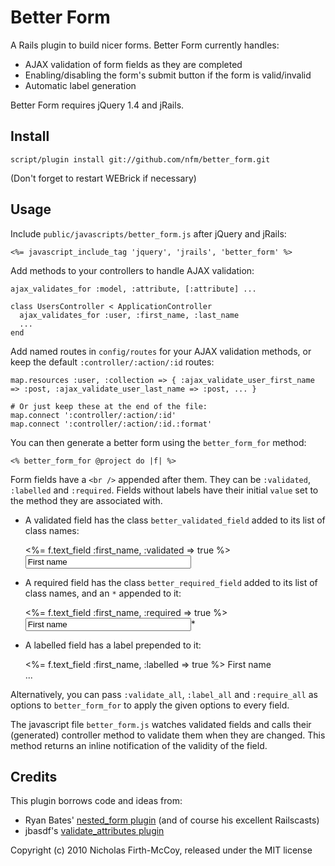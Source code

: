 Better Form
===========

A Rails plugin to build nicer forms. Better Form currently handles:

* AJAX validation of form fields as they are completed
* Enabling/disabling the form's submit button if the form is valid/invalid
* Automatic label generation

Better Form requires jQuery 1.4 and jRails.


Install
-------

	script/plugin install git://github.com/nfm/better_form.git

(Don't forget to restart WEBrick if necessary)

Usage
-----

Include `public/javascripts/better_form.js` after jQuery and jRails:

	<%= javascript_include_tag 'jquery', 'jrails', 'better_form' %>

Add methods to your controllers to handle AJAX validation:

	ajax_validates_for :model, :attribute, [:attribute] ...

	class UsersController < ApplicationController
	  ajax_validates_for :user, :first_name, :last_name
	  ...
	end

Add named routes in `config/routes` for your AJAX validation methods, or keep the default `:controller/:action/:id` routes:

	map.resources :user, :collection => { :ajax_validate_user_first_name => :post, :ajax_validate_user_last_name => :post, ... }

	# Or just keep these at the end of the file:
	map.connect ':controller/:action/:id'
	map.connect ':controller/:action/:id.:format'


You can then generate a better form using the `better_form_for` method:

	<% better_form_for @project do |f| %>

Form fields have a `<br />` appended after them. They can be `:validated`, `:labelled` and `:required`. Fields without labels have their initial `value` set to the method they are associated with.

* A validated field has the class `better_validated_field` added to its list of class names:

	<%= f.text_field :first_name, :validated => true %>
	<input class="better_text_field  better_validated_field" id="person_first_name" name="person[first_name]" size="30" title="First name" type="text" value="First name" /><br />

* A required field has the class `better_required_field` added to its list of class names, and an `*` appended to it:

	<%= f.text_field :first_name, :required => true %>
	<input class="better_text_field  better_required_field" id="person_first_name" name="person[first_name]" size="30" title="First name" type="text" value="First name" /><span class="better_required_field">*</span><br />

* A labelled field has a label prepended to it:

	<%= f.text_field :first_name, :labelled => true %>
	<label class="better_label" for="person_first_name">First name</label><br />
	...

Alternatively, you can pass `:validate_all`, `:label_all` and `:require_all` as options to `better_form_for` to apply the given options to every field.

The javascript file `better_form.js` watches validated fields and calls their (generated) controller method to validate them when they are changed. This method returns an inline notification of the validity of the field.

Credits
------

This plugin borrows code and ideas from:

* Ryan Bates' [nested_form plugin](http://github.com/ryanb/nested_form) (and of course his excellent Railscasts)
* jbasdf's [validate_attributes plugin](http://github.com/jbasdf/validate_attributes)


Copyright (c) 2010 Nicholas Firth-McCoy, released under the MIT license
